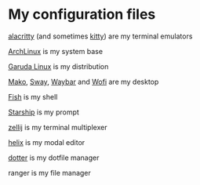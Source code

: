 # My configuration files

[alacritty](https://github.com/alacritty/alacritty) (and sometimes [kitty](https://github.com/kovidgoyal/kitty)) are my terminal emulators

[ArchLinux](https://wiki.archlinux.org/title/Arch_Linux) is my system base

[Garuda Linux](https://garudalinux.org) is my distribution

[Mako](https://github.com/emersion/mako), [Sway](https://github.com/swaywm/sway), [Waybar](https://github.com/Alexays/Waybar) and [Wofi](https://hg.sr.ht/~scoopta/wofi) are my desktop

[Fish](https://github.com/fish-shell/fish-shell) is my shell

[Starship](https://github.com/starship/starship) is my prompt

[zellij](https://github.com/zellij-org/zellij) is my terminal multiplexer

[helix](https://github.com/helix-editor/helix) is my modal editor

[dotter](https://github.com/SuperCuber/dotter) is my dotfile manager

ranger is my file manager
